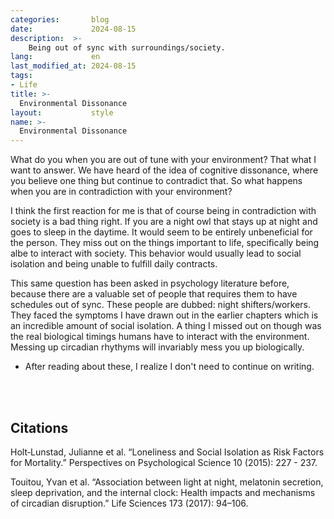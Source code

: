 ```yaml
---
categories:       blog
date:             2024-08-15
description:  >-
    Being out of sync with surroundings/society.
lang:             en
last_modified_at: 2024-08-15
tags:
- Life
title: >-
  Environmental Dissonance
layout:           style
name: >-
  Environmental Dissonance
---
```

What do you when you are out of tune with your environment? That what I want to answer. We have heard of the idea of cognitive dissonance, where you believe one thing but continue to contradict that. So what happens when you are in contradiction with your environment?

I think the first reaction for me is that of course being in contradiction with society is a bad thing right. If you are a night owl that stays up at night and goes to sleep in the daytime. It would seem to be entirely unbeneficial for the person. They miss out on the things important to life, specifically being albe to interact with society. This behavior would usually lead to social isolation and being unable to fulfill daily contracts.

This same question has been asked in psychology literature before, because there are a valuable set of people that requires them to have schedules out of sync. These people are dubbed: night shifters/workers. They faced the symptoms I have drawn out in the earlier chapters which is an incredible amount of social isolation. A thing I missed out on though was the real biological timings humans have to interact with the environment. Messing up circadian rhythyms will invariably mess you up biologically.

* After reading about these, I realize I don't need to continue on writing.

<br/><br/>

## Citations

Holt‐Lunstad, Julianne et al. “Loneliness and Social Isolation as Risk Factors for Mortality.” Perspectives on Psychological Science 10 (2015): 227 - 237.

Touitou, Yvan et al. “Association between light at night, melatonin secretion, sleep deprivation, and the internal clock: Health impacts and mechanisms of circadian disruption.” Life Sciences 173 (2017): 94–106.